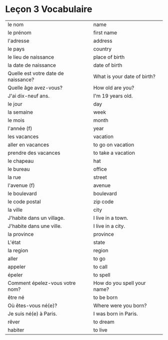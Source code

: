 # Leçon 3 Vocabulaire

|                                     |                             |
| ----------------------------------- | --------------------------- |
| le nom                              | name                        |
| le prénom                           | first name                  |
| l'adresse                           | address                     |
| le pays                             | country                     |
| le lieu de naissance                | place of birth              |
| la date de naissance                | date of birth               |
| Quelle est votre date de naissance? | What is your date of birth? |
| Quelle âge avez-vous?               | How old are you?            |
| J'ai dix-neuf ans.                  | I'm 19 years old.           |
| le jour                             | day                         |
| la semaine                          | week                        |
| le mois                             | month                       |
| l'année (f)                         | year                        |
| les vacances                        | vacation                    |
| aller en vacances                   | to go on vacation           |
| prendre des vacances                | to take a vacation          |
| le chapeau                          | hat                         |
| le bureau                           | office                      |
| la rue                              | street                      |
| l'avenue (f)                        | avenue                      |
| le boulevard                        | boulevard                   |
| le code postal                      | zip code                    |
| la ville                            | city                        |
| J'habite dans un village.           | I live in a town.           |
| J'habite dans une ville.            | I live in a city.           |
| la province                         | province                    |
| L'état                              | state                       |
| la region                           | region                      |
| aller                               | to go                       |
| appeler                             | to call                     |
| épeler                              | to spell                    |
| Comment épelez-vous votre nom?      | How do you spell your name? |
| être né                             | to be born                  |
| Où êtes-vous né(e)?                 | Where were you born?        |
| Je suis né(e) à Paris.              | I was born in Paris.        |
| rêver                               | to dream                    |
| habiter                             | to live                     |
